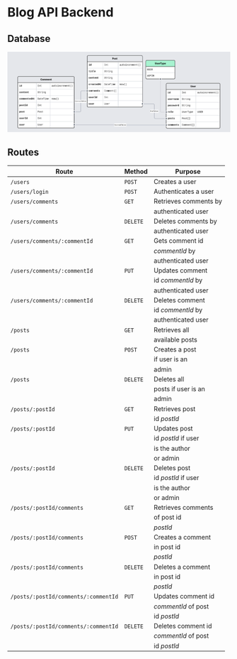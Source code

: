 # Blog API Backend

## Database

![erd by prisma](https://github.com/BradCodeCraft/odin-blog-api/blob/main/backend/design/odin-blog-api.png?raw=true)

## Routes

| Route                                | Method   | Purpose               |
| ------------------------------------ | -------- | --------------------- |
| `/users`                             | `POST`   | Creates a user        |
| `/users/login`                       | `POST`   | Authenticates a user  |
| `/users/comments`                    | `GET`    | Retrieves comments by |
|                                      |          | authenticated user    |
| `/users/comments`                    | `DELETE` | Deletes comments by   |
|                                      |          | authenticated user    |
| `/users/comments/:commentId`         | `GET`    | Gets comment id       |
|                                      |          | _commentId_ by        |
|                                      |          | authenticated user    |
| `/users/comments/:commentId`         | `PUT`    | Updates comment       |
|                                      |          | id _commentId_ by     |
|                                      |          | authenticated user    |
| `/users/comments/:commentId`         | `DELETE` | Deletes comment       |
|                                      |          | id _commentId_ by     |
|                                      |          | authenticated user    |
| `/posts`                             | `GET`    | Retrieves all         |
|                                      |          | available posts       |
| `/posts`                             | `POST`   | Creates a post        |
|                                      |          | if user is an         |
|                                      |          | admin                 |
| `/posts`                             | `DELETE` | Deletes all           |
|                                      |          | posts if user is an   |
|                                      |          | admin                 |
| `/posts/:postId`                     | `GET`    | Retrieves post        |
|                                      |          | id _postId_           |
| `/posts/:postId`                     | `PUT`    | Updates post          |
|                                      |          | id _postId_ if user   |
|                                      |          | is the author         |
|                                      |          | or admin              |
| `/posts/:postId`                     | `DELETE` | Deletes post          |
|                                      |          | id _postId_ if user   |
|                                      |          | is the author         |
|                                      |          | or admin              |
| `/posts/:postId/comments`            | `GET`    | Retrieves comments    |
|                                      |          | of post id            |
|                                      |          | _postId_              |
| `/posts/:postId/comments`            | `POST`   | Creates a comment     |
|                                      |          | in post id            |
|                                      |          | _postId_              |
| `/posts/:postId/comments`            | `DELETE` | Deletes a comment     |
|                                      |          | in post id            |
|                                      |          | _postId_              |
| `/posts/:postId/comments/:commentId` | `PUT`    | Updates comment id    |
|                                      |          | _commentId_ of post   |
|                                      |          | id _postId_           |
| `/posts/:postId/comments/:commentId` | `DELETE` | Deletes comment id    |
|                                      |          | _commentId_ of post   |
|                                      |          | id _postId_           |

